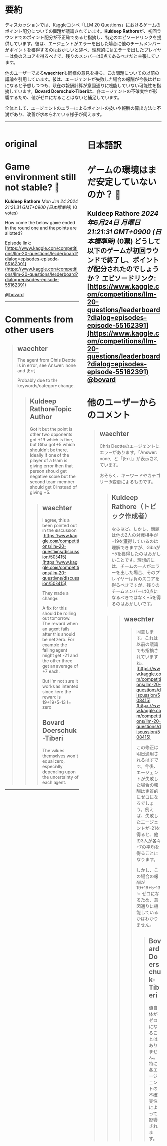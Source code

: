 # 要約 
ディスカッションでは、Kaggleコンペ「LLM 20 Questions」におけるゲームのポイント配分についての問題が議論されています。**Kuldeep Rathore**が、初回ラウンドでのポイント配分が不正確であると指摘し、特定のエピソードリンクを提供しています。彼は、エージェントがエラーを出した場合に他のチームメンバーがポイントを獲得するのはおかしいと述べ、理想的にはエラーを出したプレイヤーは負のスコアを得るべきで、残りのメンバーは0点であるべきだと主張しています。

他のユーザーである**waechter**も同様の意見を持ち、この問題についての以前の議論を引用しています。彼は、エージェントが失敗した場合の報酬が今後はゼロになると予想しつつも、現在の報酬計算が意図通りに機能していない可能性を指摘しています。**Bovard Doerschuk-Tiberi**は、各エージェントの不確実性が影響するため、値がゼロになることはないと補足しています。

全体として、エージェントのエラーによるポイントの扱いや報酬の算出方法に不満があり、改善が求められている様子が伺えます。

---


<style>
.column-left{
  float: left;
  width: 47.5%;
  text-align: left;
}
.column-right{
  float: right;
  width: 47.5%;
  text-align: left;
}
.column-one{
  float: left;
  width: 100%;
  text-align: left;
}
</style>


<div class="column-left">

# original

# Game environment still not stable? 🤔

**Kuldeep Rathore** *Mon Jun 24 2024 21:21:31 GMT+0900 (日本標準時)* (0 votes)

How come the below game ended in the round one and the points are allotted? 

Episode link: [https://www.kaggle.com/competitions/llm-20-questions/leaderboard?dialog=episodes-episode-55162391](https://www.kaggle.com/competitions/llm-20-questions/leaderboard?dialog=episodes-episode-55162391)

[@bovard](https://www.kaggle.com/bovard) 



---

 # Comments from other users

> ## waechter
> 
> The agent from Chris Deotte is in error, see Answer: none and [Err] 
> 
> Probably due to the keywords/category change.
> 
> 
> 
> > ## Kuldeep RathoreTopic Author
> > 
> > Got it but the point is other two opponents got +19 which is fine, but Giba got +5 which shouldn’t be there. Ideally if one of the player of a team is giving error then that person should get negative score but the second team member should get 0 instead of giving +5.
> > 
> > 
> > 
> > > ## waechter
> > > 
> > > I agree, this a been pointed out in the discussion [https://www.kaggle.com/competitions/llm-20-questions/discussion/508415](https://www.kaggle.com/competitions/llm-20-questions/discussion/508415) 
> > > 
> > > They made a change:
> > > 
> > > A fix for this should be rolling out tomorrow. The reward when an agent fails after this should be net zero. For example the failing agent might get -21 and the other three get an average of +7 each.
> > > 
> > > But i'm not sure it works as intented since here the reward is 19+19+5-13 != zero
> > > 
> > > 
> > > 
> > > ## Bovard Doerschuk-Tiberi
> > > 
> > > The values themselves won't equal zero, especially depending upon the uncertainty of each agent. 
> > > 
> > > 
> > > 


---



</div>
<div class="column-right">

# 日本語訳

# ゲームの環境はまだ安定していないのか？ 🤔
**Kuldeep Rathore** *2024年6月24日 月曜日 21:21:31 GMT+0900 (日本標準時)* (0票)
どうして以下のゲームが初回ラウンドで終了し、ポイントが配分されたのでしょうか？ 
エピソードリンク: [https://www.kaggle.com/competitions/llm-20-questions/leaderboard?dialog=episodes-episode-55162391](https://www.kaggle.com/competitions/llm-20-questions/leaderboard?dialog=episodes-episode-55162391)
[@bovard](https://www.kaggle.com/bovard) 
---
# 他のユーザーからのコメント
> ## waechter
> 
> Chris Deotteのエージェントにエラーがあります。「Answer: none」と「[Err]」が表示されています。 
> 
> おそらく、キーワードやカテゴリーの変更によるものです。
> 
> > ## Kuldeep Rathore（トピック作成者）
> > 
> > なるほど。しかし、問題は他の2人の対戦相手が+19を獲得しているのは理解できますが、Gibaが+5を獲得したのはおかしいことです。理想的には、チームの一人がエラーを出した場合、そのプレイヤーは負のスコアを得るべきですが、残りのチームメンバーは0点になるべきではなく+5を得るのはおかしいです。
> 
> > > ## waechter
> > > > 同意します。これは以前の議論でも指摘されていますね。[https://www.kaggle.com/competitions/llm-20-questions/discussion/508415](https://www.kaggle.com/competitions/llm-20-questions/discussion/508415) 
> > > > 
> > > > この修正は明日適用されるはずです。今後、エージェントが失敗した場合の報酬は実質的にゼロになるでしょう。例えば、失敗したエージェントが-21を得ると、他の3人が各々+7の平均を得ることになります。
> > > > 
> > > > しかし、この場合の報酬が19+19+5-13 != ゼロになるため、意図通りに機能しているかはわかりません。
> > > > 
> > > > > ## Bovard Doerschuk-Tiberi
> > > > > 値自体がゼロになることはありません。特に各エージェントの不確実性によって影響されます。
> > > > 


</div>